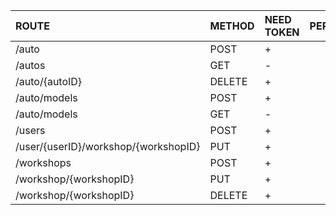 
| ROUTE                                | METHOD | NEED TOKEN | PERMISSION | CONTENT TYPE |
|:-------------------------------------|:-------|:-----------|:-----------|:-------------|
| /auto                                | POST   | +          |            | json         |
| /autos                               | GET    | -          |            | -            |
| /auto/{autoID}                       | DELETE | +          |            | -            |
| /auto/models                         | POST   | +          |            | json         |
| /auto/models                         | GET    | -          |            | -            |
| /users                               | POST   | +          |            | json         |
| /user/{userID}/workshop/{workshopID} | PUT    | +          |            | -            |
| /workshops                           | POST   | +          |            | json         |
| /workshop/{workshopID}               | PUT    | +          |            | json         |
| /workshop/{workshopID}               | DELETE | +          |            | -            |
